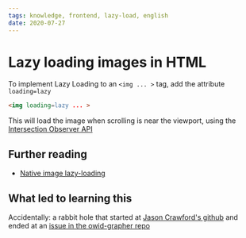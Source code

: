```yaml
---
tags: knowledge, frontend, lazy-load, english
date: 2020-07-27
---
```


# Lazy loading images in HTML

To implement Lazy Loading to an `<img ... >` tag, add the attribute `loading=lazy`

```html
<img loading=lazy ... >
```

This will load the image when scrolling is near the viewport, using the [Intersection Observer API](https://developers.google.com/web/updates/2016/04/intersectionobserver)

## Further reading

- [Native image lazy-loading](https://web.dev/native-lazy-loading)

## What led to learning this

Accidentally: a rabbit hole that started at [Jason Crawford's github](https://github.com/jasoncrawford) and ended at an [issue in the owid-grapher repo](https://github.com/owid/owid-grapher/pull/422)
